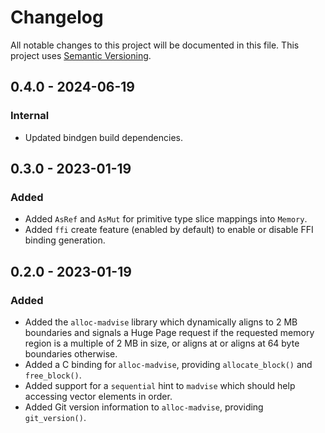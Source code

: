 # Changelog

All notable changes to this project will be documented in this file.
This project uses [Semantic Versioning](https://semver.org/spec/v2.0.0.html).

## 0.4.0 - 2024-06-19

### Internal

- Updated bindgen build dependencies.

## 0.3.0 - 2023-01-19

### Added

- Added `AsRef` and `AsMut` for primitive type slice mappings into `Memory`.
- Added `ffi` create feature (enabled by default) to enable or disable
  FFI binding generation.

## 0.2.0 - 2023-01-19

### Added

- Added the `alloc-madvise` library which dynamically aligns to 2 MB boundaries
  and signals a Huge Page request if the requested memory region is a multiple of 2 MB in size, or aligns at
  or aligns at 64 byte boundaries otherwise.
- Added a C binding for `alloc-madvise`, providing `allocate_block()` and `free_block()`.
- Added support for a `sequential` hint to `madvise` which should help accessing
  vector elements in order.
- Added Git version information to `alloc-madvise`, providing `git_version()`.
